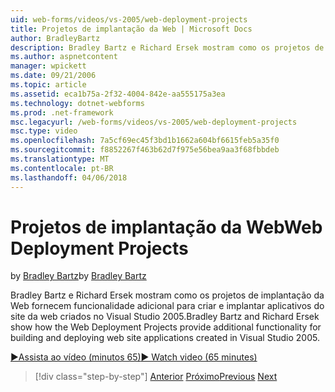 ```yaml
---
uid: web-forms/videos/vs-2005/web-deployment-projects
title: Projetos de implantação da Web | Microsoft Docs
author: BradleyBartz
description: Bradley Bartz e Richard Ersek mostram como os projetos de implantação da Web fornecem funcionalidade adicional para compilar e criam Implantando aplicativos do site da web...
ms.author: aspnetcontent
manager: wpickett
ms.date: 09/21/2006
ms.topic: article
ms.assetid: eca1b75a-2f32-4004-842e-aa555175a3ea
ms.technology: dotnet-webforms
ms.prod: .net-framework
msc.legacyurl: /web-forms/videos/vs-2005/web-deployment-projects
msc.type: video
ms.openlocfilehash: 7a5cf69ec45f3bd1b1662a604bf6615feb5a35f0
ms.sourcegitcommit: f8852267f463b62d7f975e56bea9aa3f68fbbdeb
ms.translationtype: MT
ms.contentlocale: pt-BR
ms.lasthandoff: 04/06/2018
---
```

<a name="web-deployment-projects"></a><span data-ttu-id="96e9b-103">Projetos de implantação da Web</span><span class="sxs-lookup"><span data-stu-id="96e9b-103">Web Deployment Projects</span></span>
====================
<span data-ttu-id="96e9b-104">by [Bradley Bartz](https://github.com/BradleyBartz)</span><span class="sxs-lookup"><span data-stu-id="96e9b-104">by [Bradley Bartz](https://github.com/BradleyBartz)</span></span>

<span data-ttu-id="96e9b-105">Bradley Bartz e Richard Ersek mostram como os projetos de implantação da Web fornecem funcionalidade adicional para criar e implantar aplicativos do site da web criados no Visual Studio 2005.</span><span class="sxs-lookup"><span data-stu-id="96e9b-105">Bradley Bartz and Richard Ersek show how the Web Deployment Projects provide additional functionality for building and deploying web site applications created in Visual Studio 2005.</span></span>

[<span data-ttu-id="96e9b-106">&#9654;Assista ao vídeo (minutos 65)</span><span class="sxs-lookup"><span data-stu-id="96e9b-106">&#9654; Watch video (65 minutes)</span></span>](https://channel9.msdn.com/Blogs/ASP-NET-Site-Videos/web-deployment-projects)

> [!div class="step-by-step"]
> <span data-ttu-id="96e9b-107">[Anterior](how-do-i-enable-code-coverage-and-profiling-in-production-applications.md)
> [Próximo](web-application-projects-web-deployment-projects.md)</span><span class="sxs-lookup"><span data-stu-id="96e9b-107">[Previous](how-do-i-enable-code-coverage-and-profiling-in-production-applications.md)
[Next](web-application-projects-web-deployment-projects.md)</span></span>
